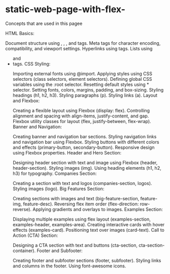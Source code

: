 ﻿# static-web-page-with-flex-

 Concepts that are used in this pagee 

  
HTML Basics:

Document structure using <!DOCTYPE html>, <html>, <head>, and <body> tags.
Meta tags for character encoding, compatibility, and viewport settings.
Hyperlinks using <a> tags.
Lists using <ul> and <li> tags.
CSS Styling:

Importing external fonts using @import.
Applying styles using CSS selectors (class selectors, element selectors).
Defining global CSS variables using the :root selector.
Resetting default styles using * selector.
Setting fonts, colors, margins, padding, and box-sizing.
Styling headings (h1, h2, h3).
Styling paragraphs (p).
Styling links (a).
Layout and Flexbox:

Creating a flexible layout using Flexbox (display: flex).
Controlling alignment and spacing with align-items, justify-content, and gap.
Flexbox utility classes for layout (flex, justify-between, flex-wrap).
Banner and Navigation:

Creating banner and navigation bar sections.
Styling navigation links and navigation bar using Flexbox.
Styling buttons with different colors and effects (primary-button, secondary-button).
Responsive design using Flexbox properties.
Header and Hero Section:

Designing header section with text and image using Flexbox (header, header-section).
Styling images (img).
Using heading elements (h1, h2, h3) for typography.
Companies Section:

Creating a section with text and logos (companies-section, logos).
Styling images (logo).
Big Features Section:

Creating sections with images and text (big-feature-section, feature-img, feature-desc).
Reversing flex item order (flex-direction: row-reverse).
Applying gradients and overlays to images.
Examples Section:

Displaying multiple examples using flex layout (examples-section, examples-header, examples-area).
Creating interactive cards with hover effects (examples-card).
Positioning text over images (card-text).
Call to Action (CTA) Section:

Designing a CTA section with text and buttons (cta-section, cta-section-container).
Footer and Subfooter:

Creating footer and subfooter sections (footer, subfooter).
Styling links and columns in the footer.
Using font-awesome icons.



